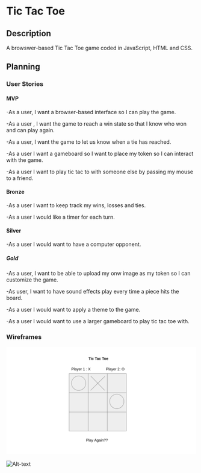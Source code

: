 # Tic Tac Toe

## Description

A browswer-based Tic Tac Toe game coded in JavaScript, HTML and CSS.

## Planning

### User Stories

#### MVP

-As a user, I want a browser-based interface so I can play the game.

-As a user , I want the game to reach a win state so that I know who won and can play again.

-As a user, I want the game to let us know when a tie has reached.

-As a user I want a gameboard so I want to place my token so I can interact with the game.

-As a user I want to play tic tac to with someone else by passing my mouse to a friend.

#### Bronze

-As a user I want to keep track my wins, losses and ties.

-As a user I would like a timer for each turn.

#### Silver

-As a user I would want to have a computer opponent.

##### Gold

-As a user, I want to be able to upload my onw image as my token so I can customize the game.

-As user, I want to have sound effects play every time a piece hits the board.

-As a user I would want to apply a theme to the game.

-As a user I would want to use a larger gameboard to play tic tac toe with.

### Wireframes



![Tic tac toe intitial screen](assets/Wireframe.png)

![Alt-text](url)
